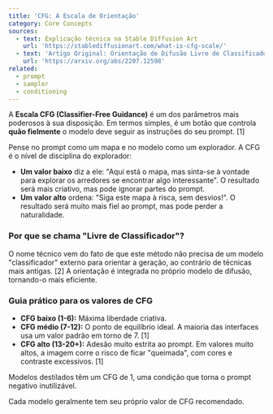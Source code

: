 ```yaml
---
title: 'CFG: A Escala de Orientação'
category: Core Concepts
sources:
  - text: Explicação técnica na Stable Diffusion Art
    url: 'https://stablediffusionart.com/what-is-cfg-scale/'
  - text: 'Artigo Original: Orientação de Difusão Livre de Classificador'
    url: 'https://arxiv.org/abs/2207.12598'
related:
  - prompt
  - sampler
  - conditioning
---
```


A **Escala CFG (Classifier-Free Guidance)** é um dos parâmetros mais poderosos à sua disposição. Em termos simples, é um botão que controla **quão fielmente** o modelo deve seguir as instruções do seu prompt. [1]

Pense no prompt como um mapa e no modelo como um explorador. A CFG é o nível de disciplina do explorador:
- **Um valor baixo** diz a ele: "Aqui está o mapa, mas sinta-se à vontade para explorar os arredores se encontrar algo interessante". O resultado será mais criativo, mas pode ignorar partes do prompt.
- **Um valor alto** ordena: "Siga este mapa à risca, sem desvios!". O resultado será muito mais fiel ao prompt, mas pode perder a naturalidade.

### Por que se chama "Livre de Classificador"?

O nome técnico vem do fato de que este método não precisa de um modelo "classificador" externo para orientar a geração, ao contrário de técnicas mais antigas. [2] A orientação é integrada no próprio modelo de difusão, tornando-o mais eficiente.

### Guia prático para os valores de CFG

- **CFG baixo (1-6):** Máxima liberdade criativa.
- **CFG médio (7-12):** O ponto de equilíbrio ideal. A maioria das interfaces usa um valor padrão em torno de 7. [1]
- **CFG alto (13-20+):** Adesão muito estrita ao prompt. Em valores muito altos, a imagem corre o risco de ficar "queimada", com cores e contraste excessivos. [1]

Modelos destilados têm um CFG de 1, uma condição que torna o prompt negativo inutilizável.

Cada modelo geralmente tem seu próprio valor de CFG recomendado.
